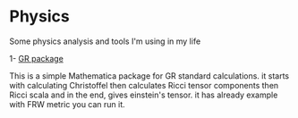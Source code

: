 # Physics
Some physics analysis and tools I'm using in my life

1-  [GR package](https://github.com/MohamedElashri/Physics/blob/master/GR.nb)

This is a simple Mathematica package for GR standard calculations. it starts with calculating Christoffel then calculates Ricci tensor components then Ricci scala and in the end, gives einstein's tensor. 
it has already example with FRW metric you can run it.
